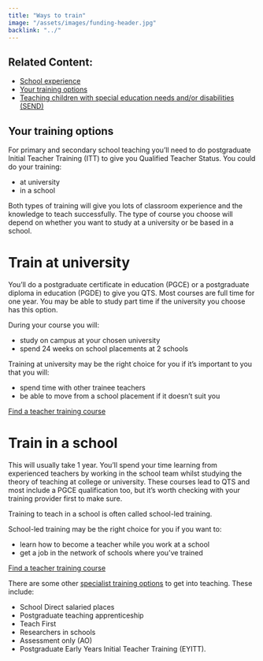 ```yaml
---
title: "Ways to train"
image: "/assets/images/funding-header.jpg"
backlink: "../"
---
```

 
 <div class="content__right">
  <div class="link-block link-block--related">
    <h2 class="link-block__header">Related Content:</h2>
    <ul class="link-block__list">
      <li><span><a href="school-experience">School experience</a></span></li>
      <li><span><a href="ways-to-train">Your training options</a></span></li>
      <li><span><a href="choose-a-course-with-a-send-specialism">Teaching children with special education needs and/or disabilities (SEND)</a></span></li>
    </ul>
  </div>
</div>
 
 
 <div class="content__left">
 
 <h2>Your training options</h2>
 
 <p>
      For primary and secondary school teaching you’ll need to do postgraduate Initial Teacher Training (ITT) to give you Qualified Teacher Status. You could do your training:
    </p>
    <ul>
      <li><span>at university</span></li>
      <li><span>in a school</span></li>
    </ul>
    <p>
      Both types of training will give you lots of classroom experience and the knowledge to teach successfully. The type of course you choose will depend on whether you want to study at a university or be based in a school.
    </p>
    <h1 id="train-at-university">Train at university</h1>
    <p>
      You’ll do a postgraduate certificate in education (PGCE) or a postgraduate diploma in education (PGDE) to give you QTS. Most courses are full time for one year. You may be able to study part time if the university you choose has this option.
    </p>
    <p>
      During your course you will:
    </p>
    <ul>
      <li><span>study on campus at your chosen university</span></li>
      <li><span>spend 24 weeks on school placements at 2 schools</span></li>
    </ul>
    <p>
      Training at university may be the right choice for you if it’s important to you that you will:
    </p>
    <ul>
      <li><span>spend time with other trainee teachers</span></li>
      <li><span>be able to move from a school placement if it doesn’t suit you</span></li>
    </ul>
    <p>
      <a href="https://www.gov.uk/find-postgraduate-teacher-training-courses" target="_blank">Find a teacher training course</a>
    </p>
    <h1 id="train-in-a-school">Train in a school</h1>
    <p>
      This will usually take 1 year. You’ll spend your time learning from experienced teachers by working in the school team whilst studying the theory of teaching at college or university.  These courses lead to QTS and most include a PGCE qualification too, but it’s worth checking with your training provider first to make sure. 
    </p>
    <p>
      Training to teach in a school is often called school-led training.
    </p>
    <p>
      School-led training may be the right choice for you if you want to:
    </p>
    <ul>
      <li><span>learn how to become a teacher while you work at a school</span></li>
      <li><span>get a job in the network of schools where you’ve trained</span></li>
    </ul>
    <p>
      <a href="https://www.gov.uk/find-postgraduate-teacher-training-courses" target="_blank">Find a teacher training course</a>
    </p>
    <p>
      There are some other <a href="/steps-to-become-a-teacher/if-you-need-to-get-the-right-qualifications#specialist-ways-to-get-into-teaching">specialist training options</a> to get into teaching. These include:</p>
      <ul>
        <li><span>School Direct salaried places</span></li>
        <li><span>Postgraduate teaching apprenticeship</span></li>
        <li><span>Teach First</span></li>
        <li><span>Researchers in schools</span></li>
        <li><span>Assessment only (AO)</span></li>
        <li><span>Postgraduate Early Years Initial Teacher Training (EYITT).</span></li>
      </ul>
    
</div>
